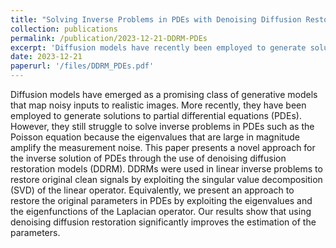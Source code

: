 ```yaml
---
title: "Solving Inverse Problems in PDEs with Denoising Diffusion Restoration Models - Application to the Poisson Equation"
collection: publications
permalink: /publication/2023-12-21-DDRM-PDEs
excerpt: 'Diffusion models have recently been employed to generate solutions to partial differential equations (PDEs) However, they still struggle to solve inverse problems in PDEs such as the Poisson equation because the eigenvalues of the Laplacian operator that are large in magnitude amplify the measurement noise. We use denoising diffusion restoration models (DDRM) to solve inverse problems in the Poisson equation by exploiting the eigenvalues and the eigenfunctions of the Laplacian operator.'
date: 2023-12-21
paperurl: '/files/DDRM_PDEs.pdf'
---
```

Diffusion models have emerged as a promising class of generative models that map noisy inputs to realistic images.
More recently, they have been employed to generate solutions to partial differential equations (PDEs).
However, they still struggle to solve inverse problems in PDEs such as the Poisson equation because the eigenvalues that are large in magnitude amplify the measurement noise.
This paper presents a novel approach for the inverse solution of PDEs through the use of denoising diffusion restoration models (DDRM).
DDRMs were used in linear inverse problems to restore original clean signals by exploiting the singular value decomposition (SVD) of the linear operator.
Equivalently, we present an approach to restore the original parameters in PDEs by exploiting the eigenvalues and the eigenfunctions of the Laplacian operator.
Our results show that using denoising diffusion restoration significantly improves the estimation of the parameters.